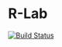 # R-Lab
[![Build Status](https://travis-ci.org/chafu696/R-Lab.svg?branch=master)](https://travis-ci.org/chafu696/R-Lab)
